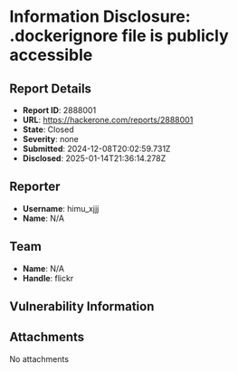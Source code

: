 # Information Disclosure: .dockerignore file is publicly accessible

## Report Details
- **Report ID**: 2888001
- **URL**: https://hackerone.com/reports/2888001
- **State**: Closed
- **Severity**: none
- **Submitted**: 2024-12-08T20:02:59.731Z
- **Disclosed**: 2025-01-14T21:36:14.278Z

## Reporter
- **Username**: himu_xjjj
- **Name**: N/A

## Team
- **Name**: N/A
- **Handle**: flickr

## Vulnerability Information


## Attachments
No attachments
